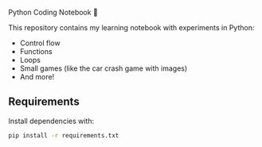  Python Coding Notebook 🎉

This repository contains my learning notebook with experiments in Python:
- Control flow
- Functions
- Loops
- Small games (like the car crash game with images)
- And more!

## Requirements
Install dependencies with:

```bash
pip install -r requirements.txt
